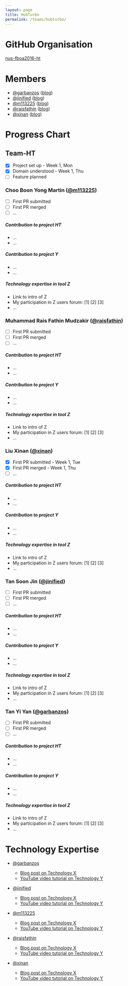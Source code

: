 ```yaml
---
layout: page
title: HubTurbo
permalink: /teams/hubturbo/
---
```


# GitHub Organisation
[nus-fboa2016-ht](https://github.com/nus-fboa2016-ht)

# Members
 - [@garbanzos](https://github.com/garbanzos) ([blog](#URL))
 - [@jinified](https://github.com/jinified) ([blog](#URL))
 - [@m113225](https://github.com/m113225) ([blog](#URL))
 - [@raisfathin](https://github.com/raisfathin) ([blog](#URL))
 - [@xinan](https://github.com/xinan) ([blog](http://xinan.io))

# Progress Chart
## Team-HT
* [x] Project set up - Week 1, Mon
* [x] Domain understood - Week 1, Thu
* [ ] Feature planned

### Choo Boon Yong Martin ([@m113225](https://github.com/m113225))
* [ ] First PR submitted
* [ ] First PR merged
* [ ] ...

##### Contribution to project HT
* ...
* ...

##### Contribution to project Y
* ...
* ...

##### Technology expertise in tool Z
* Link to intro of Z
* My participation in Z users forum: [1] [2] [3]
* ...

### Muhammad Rais Fathin Mudzakir ([@raisfathin](https://github.com/raisfathin))
* [ ] First PR submitted
* [ ] First PR merged
* [ ] ...

##### Contribution to project HT
* ...
* ...

##### Contribution to project Y
* ...
* ...

##### Technology expertise in tool Z
* Link to intro of Z
* My participation in Z users forum: [1] [2] [3]
* ...

### Liu Xinan ([@xinan](https://github.com/xinan))
* [x] First PR submitted - Week 1, Tue
* [x] First PR merged - Week 1, Thu
* [ ] ...

##### Contribution to project HT
* ...
* ...

##### Contribution to project Y
* ...
* ...

##### Technology expertise in tool Z
* Link to intro of Z
* My participation in Z users forum: [1] [2] [3]
* ...

### Tan Soon Jin ([@jinified](https://github.com/jinified))
* [ ] First PR submitted
* [ ] First PR merged
* [ ] ...

##### Contribution to project HT
* ...
* ...

##### Contribution to project Y
* ...
* ...

##### Technology expertise in tool Z
* Link to intro of Z
* My participation in Z users forum: [1] [2] [3]
* ...

### Tan Yi Yan ([@garbanzos](https://github.com/garbanzos))
* [ ] First PR submitted
* [ ] First PR merged
* [ ] ...

##### Contribution to project HT
* ...
* ...

##### Contribution to project Y
* ...
* ...

##### Technology expertise in tool Z
* Link to intro of Z
* My participation in Z users forum: [1] [2] [3]
* ...


# Technology Expertise

 - [@garbanzos](https://github.com/garbanzos)
   - [Blog post on Technology X](#)
   - [YouTube video tutorial on Technology Y](#)

 - [@jinified](https://github.com/jinified)
   - [Blog post on Technology X](#)
   - [YouTube video tutorial on Technology Y](#)

 - [@m113225](https://github.com/m113225)
   - [Blog post on Technology X](#)
   - [YouTube video tutorial on Technology Y](#)

 - [@raisfathin](https://github.com/raisfathin)
   - [Blog post on Technology X](#)
   - [YouTube video tutorial on Technology Y](#)

 - [@xinan](https://github.com/xinan)
   - [Blog post on Technology X](#)
   - [YouTube video tutorial on Technology Y](#)

